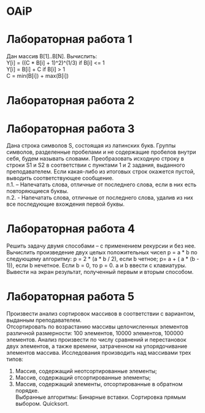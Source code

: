 # OAiP
# Лабораторная работа 1
Дан массив B[1]..B[N]. Вычислить:  
Y[i] = ((C * B[i] + 1)^2)^(1/3) if B[i] <= 1  
Y[i] = B[i] + C if B[i] > 1  
C = min(B[i]) + max(B[i]) 

# Лабораторная работа 2

# Лабораторная работа 3
Дана строка символов S, состоящая из латинских букв. Группы символов, разделенные пробелами и не содержащие пробелов внутри себя, будем называть словами. Преобразовать исходную строку в строки S1 и S2 в соответствии с пунктами 1 и 2 задания, выданного преподавателем. Если какая-либо из итоговых строк окажется пустой, выводить соответствующее сообщение.  
п.1. – Напечатать слова, отличные от последнего слова, если в них есть повторяющиеся буквы.  
п.2. - Напечатать слова, отличные от последнего слова, удалив из них все последующие вхождения первой буквы.  

# Лабораторная работа 4
Решить задачу двумя способами – с применением рекурсии и без нее.
Вычислить произведение двух целых положительных чисел p = a * b по следующему алгоритму: p = 2 * (a * b / 2), если b четное; p= a + ( a * (b - 1)), если b нечетное. Если b = 0, то p = 0. a и b ввести с клавиатуры. Вывести на экран результат, полученный первым и вторым способом.

# Лабораторная работа 5
Произвести анализ сортировок массивов в соответствии с вариантом, выданным преподавателем.  
Отсортировать по возрастанию  массивы целочисленных элементов  различной размерности: 100 элементов, 10000 элементов, 100000 элементов. Анализ произвести по числу сравнений и перестановок двух элементов,  а также времени, затраченном на упорядочивание элементов массива. Исследования производить над массивами трех типов:  
1.	Массив, содержащий неотсортированные элементы;  
2.	Массив, содержащий отсортированные элементы;  
3.	Массив, содержащий элементы, отсортированные в обратном порядке.  
Выбранные алгоритмы: Бинарные вставки. Сортировка прямым выбором. Quicksort.  
